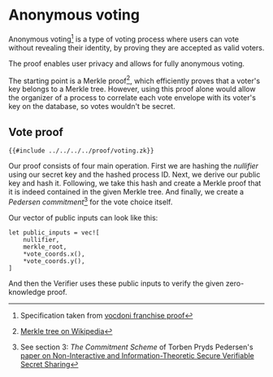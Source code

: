 Anonymous voting
================

Anonymous voting[^1] is a type of voting process where users can
vote without revealing their identity, by proving they are accepted
as valid voters.

The proof enables user privacy and allows for fully anonymous voting.

The starting point is a Merkle proof[^2], which efficiently proves that
a voter's key belongs to a Merkle tree. However, using this proof alone
would allow the organizer of a process to correlate each vote envelope
with its voter's key on the database, so votes wouldn't be secret.

## Vote proof

```
{{#include ../../../../proof/voting.zk}}
```

Our proof consists of four main operation. First we are hashing the
_nullifier_ using our secret key and the hashed process ID. Next,
we derive our public key and hash it. Following, we take this hash
and create a Merkle proof that it is indeed contained in the given
Merkle tree. And finally, we create a _Pedersen commitment_[^3]
for the vote choice itself.

Our vector of public inputs can look like this:

```
let public_inputs = vec![
    nullifier,
    merkle_root,
    *vote_coords.x(),
    *vote_coords.y(),
]
```

And then the Verifier uses these public inputs to verify the given
zero-knowledge proof.

[^1]: Specification taken from [vocdoni franchise proof](https://docs.vocdoni.io/architecture/protocol/anonymous-voting/zk-census-proof.html)

[^2]: [Merkle tree on Wikipedia](https://en.wikipedia.org/wiki/Merkle_tree)

[^3]: See section 3: _The Commitment Scheme_ of Torben Pryds Pedersen's
    [paper on Non-Interactive and
    Information-Theoretic Secure Verifiable Secret
    Sharing](https://link.springer.com/content/pdf/10.1007%2F3-540-46766-1_9.pdf)

